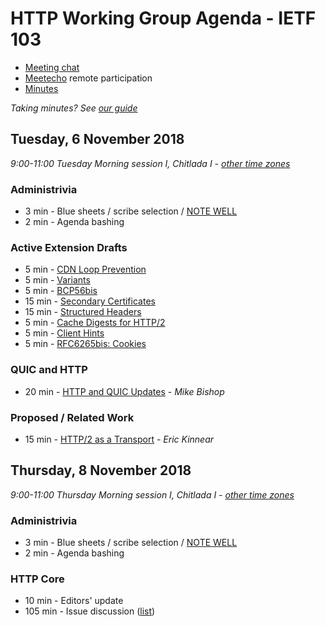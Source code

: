 # HTTP Working Group Agenda - IETF 103

* [Meeting chat](xmpp:httpbis@jabber.ietf.org?join)
* [Meetecho](http://www.meetecho.com/ietf103/httpbis) remote participation
* [Minutes](http://etherpad.tools.ietf.org:9000/p/ietf103httpbis)

*Taking minutes? See [our guide](https://github.com/httpwg/wiki/wiki/TakingMinutes)*


## Tuesday, 6 November 2018

_9:00-11:00	Tuesday Morning session I, Chitlada I - [other time zones](https://www.timeanddate.com/worldclock/fixedtime.html?msg=HTTP+WG+Meeting&iso=20181106T09&p1=28&ah=2)_

### Administrivia

*  3 min - Blue sheets / scribe selection / [NOTE WELL](https://www.ietf.org/about/note-well/)
*  2 min - Agenda bashing

### Active Extension Drafts

*  5 min - [CDN Loop Prevention](https://tools.ietf.org/html/draft-ietf-httpbis-cdn-loop)
*  5 min - [Variants](https://tools.ietf.org/html/draft-ietf-httpbis-variants)
*  5 min - [BCP56bis](https://tools.ietf.org/html/draft-ietf-httpbis-bcp56bis)
* 15 min - [Secondary Certificates](https://tools.ietf.org/html/draft-ietf-httpbis-http2-secondary-certs)
* 15 min - [Structured Headers](https://tools.ietf.org/html/draft-ietf-httpbis-header-structure)
*  5 min - [Cache Digests for HTTP/2](https://tools.ietf.org/html/draft-ietf-httpbis-cache-digest)
*  5 min - [Client Hints](https://tools.ietf.org/html/draft-ietf-httpbis-client-hints)
*  5 min - [RFC6265bis: Cookies](https://tools.ietf.org/html/draft-ietf-httpbis-rfc6265bis)


### QUIC and HTTP

* 20 min - [HTTP and QUIC Updates](https://tools.ietf.org/html/draft-ietf-quic-http) - *Mike Bishop* 

### Proposed / Related Work

* 15 min - [HTTP/2 as a Transport](https://tools.ietf.org/html/draft-kinnear-httpbis-http2-transport-00) - *Eric Kinnear*


## Thursday, 8 November 2018

_9:00-11:00	Thursday Morning session I, Chitlada I - [other time zones](https://www.timeanddate.com/worldclock/fixedtime.html?msg=HTTP+WG+Meeting&iso=20181108T09&p1=28&ah=2)_

### Administrivia

*  3 min - Blue sheets / scribe selection / [NOTE WELL](https://www.ietf.org/about/note-well/)
*  2 min - Agenda bashing


### HTTP Core

* 10 min - Editors' update
* 105 min - Issue discussion ([list](https://github.com/httpwg/http-core/labels/discuss))


